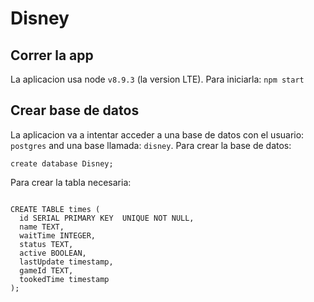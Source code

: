 # Disney

## Correr la app

La aplicacion usa node `v8.9.3` (la version LTE). Para iniciarla: `npm start`

## Crear base de datos

La aplicacion va a intentar acceder a una base de datos con el usuario: `postgres` and una base llamada: `disney`.
Para crear la base de datos:
```
create database Disney;
```
Para crear la tabla necesaria:
```

CREATE TABLE times (
  id SERIAL PRIMARY KEY  UNIQUE NOT NULL,
  name TEXT,
  waitTime INTEGER,
  status TEXT,
  active BOOLEAN,
  lastUpdate timestamp,
  gameId TEXT,
  tookedTime timestamp
);
```
